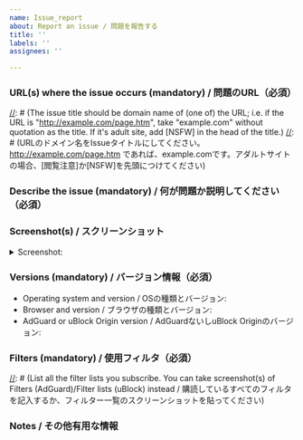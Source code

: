 ```yaml
---
name: Issue_report
about: Report an issue / 問題を報告する
title: ''
labels: ''
assignees: ''

---
```


[//]: # (You can ignore strings starting with "[//]:". / 「[//]:」で始まる行は無視できます)

### URL(s) where the issue occurs (mandatory) / 問題のURL（必須）

[//]: # (The issue title should be domain name of (one of) the URL; i.e. if the URL is "http://example.com/page.htm", take "example.com" without quotation as the title. If it's adult site, add [NSFW] in the head of the title.)
[//]: # (URLのドメイン名をIssueタイトルにしてください。http://example.com/page.htm であれば、example.comです。アダルトサイトの場合、[閲覧注意]か[NSFW]を先頭につけてください)

### Describe the issue (mandatory) / 何が問題か説明してください（必須）


### Screenshot(s) / スクリーンショット
[//]: # (Replace %screenshot_url% with a link to the screenshot of the issue. You can drag & drop image instead.)
[//]: # (%screenshot_url%の部分をスクリーンショットのリンクに置き換えるか、そこのラインを消して画像ファイルをドラッグ&ドロップしてください)

<details><summary>Screenshot:</summary>

![image](%screenshot_url%)
</details>

### Versions (mandatory) / バージョン情報（必須）

- Operating system and version / OSの種類とバージョン: 
- Browser and version / ブラウザの種類とバージョン: 
- AdGuard or uBlock Origin version / AdGuardないしuBlock Originのバージョン: 

### Filters (mandatory) / 使用フィルタ（必須）

[//]: # (List all the filter lists you subscribe. You can take screenshot(s) of Filters (AdGuard)/Filter lists (uBlock) instead / 購読しているすべてのフィルタを記入するか、フィルター一覧のスクリーンショットを貼ってください)

### Notes / その他有用な情報
